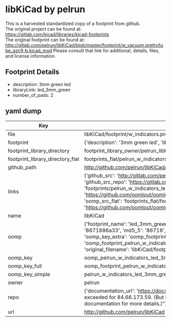 # libKiCad by pelrun  
This is a harvested standardized copy of a footprint from github.  
The original project can be found at:  
https://gitlab.com/kicad/libraries/kicad-footprints  
The original footprint can be found at:
http://gitlab.com/pelrun/libKiCad/blob/master/footprint/w_vacuum.pretty/tube_gzc9-b.kicad_mod
Please consult that link for additional, details, files, and license information.  
## Footprint Details
* description: 3mm green led  
* libraryLink: led_3mm_green  
* number_of_pads: 2  
## yaml dump  
| Key | Value |  
| --- | --- |  
| file | libKiCad/footprint/w_indicators.pretty/led_3mm_green.kicad_mod |  
| footprint | {'description': '3mm green led', 'libraryLink': 'led_3mm_green', 'number_of_pads': 2} |  
| footprint_library_directory | footprint_library_owner/pelrun_libKiCad |  
| footprint_library_directory_flat | footprints_flat/pelrun_w_indicators_led_3mm_green/working |  
| github_path | http://github.com/pelrun/libKiCad/blob/master/footprint/w_indicators.pretty/led_3mm_green.kicad_mod |  
| links | {'github_src': 'http://gitlab.com/pelrun/libKiCad/blob/master/footprint/w_vacuum.pretty/tube_gzc9-b.kicad_mod', 'github_src_repo': 'https://gitlab.com/kicad/libraries/kicad-footprints', 'oomp_bot': 'footprints/pelrun_w_indicators_led_3mm_green/working', 'oomp_bot_github': 'https://github.com/oomlout/oomlout_oomp_footprint_bot/tree/main/footprints/pelrun_w_indicators_led_3mm_green/working', 'oomp_src_flat': 'footprints_flat/footprints_flat/pelrun_w_indicators_led_3mm_green/working', 'oomp_src_flat_github': 'https://github.com/oomlout/oomlout_oomp_footprint_src/tree/main/footprints_flat/pelrun_w_indicators_led_3mm_green/working'} |  
| name | libKiCad |  
| oomp | {'footprint_name': 'led_3mm_green', 'library_name': 'w_indicators', 'md5': '8671886a336555e8af6bd3faeabd23c6', 'md5_10': '8671886a33', 'md5_5': '86718', 'md5_6': '867188', 'oomp_key': 'oomp_pelrun_w_indicators_led_3mm_green', 'oomp_key_extra': 'oomp_footprint_pelrun_w_indicators_led_3mm_green', 'oomp_key_full': 'oomp_footprint_pelrun_w_indicators_led_3mm_green_867188', 'oomp_key_simple': 'pelrun_w_indicators_led_3mm_green', 'original_filename': 'libKiCad/footprint/w_indicators.pretty/led_3mm_green.kicad_mod', 'owner_name': 'pelrun'} |  
| oomp_key | oomp_pelrun_w_indicators_led_3mm_green |  
| oomp_key_full | oomp_footprint_pelrun_w_indicators_led_3mm_green |  
| oomp_key_simple | pelrun_w_indicators_led_3mm_green |  
| owner | pelrun |  
| repo | {'documentation_url': 'https://docs.github.com/rest/overview/resources-in-the-rest-api#rate-limiting', 'message': "API rate limit exceeded for 84.66.173.59. (But here's the good news: Authenticated requests get a higher rate limit. Check out the documentation for more details.)"} |  
| url | http://github.com/pelrun/libKiCad |  

